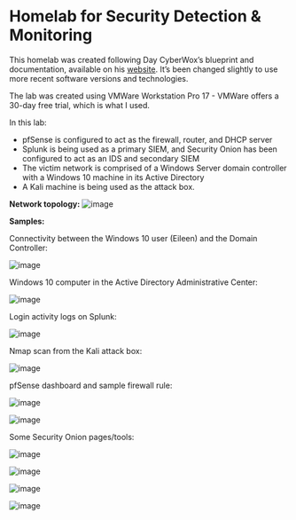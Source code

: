 # Homelab for Security Detection & Monitoring

This homelab was created following Day CyberWox’s blueprint and documentation, available on his [website](https://cyberwoxacademy.com/building-a-cybersecurity-homelab-for-detection-monitoring/). It’s been changed slightly to use more recent software versions and technologies. 

The lab was created using VMWare Workstation Pro 17 - VMWare offers a 30-day free trial, which is what I used. 

In this lab:
- pfSense is configured to act as the firewall, router, and DHCP server
- Splunk is being used as a primary SIEM, and Security Onion has been configured to act as an IDS and secondary SIEM
- The victim network is comprised of a Windows Server domain controller with a Windows 10 machine in its Active Directory
- A Kali machine is being used as the attack box.

**Network topology:**
![image](https://github.com/Samin325/Home-Lab-Blue/assets/88060791/4ddbcad0-aab4-4b07-9721-1317100daf13)


**Samples:**

Connectivity between the Windows 10 user (Eileen) and the Domain Controller:

![image](https://github.com/Samin325/Home-Lab-Blue/assets/88060791/decc8815-7237-4505-b7ba-f2707ea9d026)

Windows 10 computer in the Active Directory Administrative Center:

![image](https://github.com/Samin325/Home-Lab-Blue/assets/88060791/03bd8d49-0442-4206-90dc-71bd32aa76cd)

Login activity logs on Splunk:

![image](https://github.com/Samin325/Home-Lab-Blue/assets/88060791/62cb0622-a513-43fd-b1ec-bd4ced7b090e)

Nmap scan from the Kali attack box:

![image](https://github.com/Samin325/Home-Lab-Blue/assets/88060791/8bf8966e-ba8b-4e57-a5d0-14f164fbe721)

pfSense dashboard and sample firewall rule:

![image](https://github.com/Samin325/Home-Lab-Blue/assets/88060791/aa744205-73a5-4466-9c7e-b02558b2e6a8)

![image](https://github.com/Samin325/Home-Lab-Blue/assets/88060791/ac8e433f-9eaa-4bec-8d6f-a4eadcfaa162)

Some Security Onion pages/tools:

![image](https://github.com/Samin325/Home-Lab-Blue/assets/88060791/3fbe8af8-a9ba-4b59-915b-20e3643574bc)

![image](https://github.com/Samin325/Home-Lab-Blue/assets/88060791/71d9a82d-d174-4c4c-88a5-aea08087fb11)

![image](https://github.com/Samin325/Home-Lab-Blue/assets/88060791/efa8dbe9-a2f3-4941-89a7-1ee223bba777)

![image](https://github.com/Samin325/Home-Lab-Blue/assets/88060791/0d9cc5db-db83-457d-9da3-ce6f70671770)

